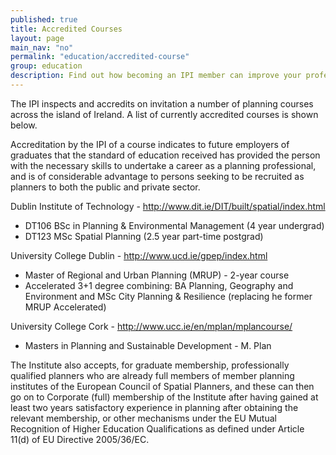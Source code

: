 ```yaml
---
published: true
title: Accredited Courses
layout: page
main_nav: "no"
permalink: "education/accredited-course"
group: education
description: Find out how becoming an IPI member can improve your professional development.
---
```


The IPI inspects and accredits on invitation a number of planning courses across the island of Ireland. A list of currently accredited courses is shown below.

Accreditation by the IPI of a course indicates to future employers of graduates that the standard of education received has provided the person with the necessary skills to undertake a career as a planning professional, and is of considerable advantage to persons seeking to be recruited as planners to both the public and private sector.

Dublin Institute of Technology - http://www.dit.ie/DIT/built/spatial/index.html

- DT106 BSc in Planning & Environmental Management (4 year undergrad)
- DT123 MSc Spatial Planning (2.5 year part-time postgrad)

University College Dublin - http://www.ucd.ie/gpep/index.html

- Master of Regional and Urban Planning (MRUP) - 2-year course 
- Accelerated 3+1 degree combining: BA Planning, Geography and Environment and MSc City Planning & Resilience (replacing he former MRUP Accelerated)

University College Cork - http://www.ucc.ie/en/mplan/mplancourse/

- Masters in Planning and Sustainable Development - M. Plan

The Institute also accepts, for graduate membership, professionally qualified planners who are already full members of member planning institutes of the European Council of Spatial Planners, and these can then go on to Corporate (full) membership of the Institute after having gained at least two years satisfactory experience in planning after obtaining the relevant membership, or other mechanisms under the EU Mutual Recognition of Higher Education Qualifications as defined under Article 11(d) of EU Directive 2005/36/EC.